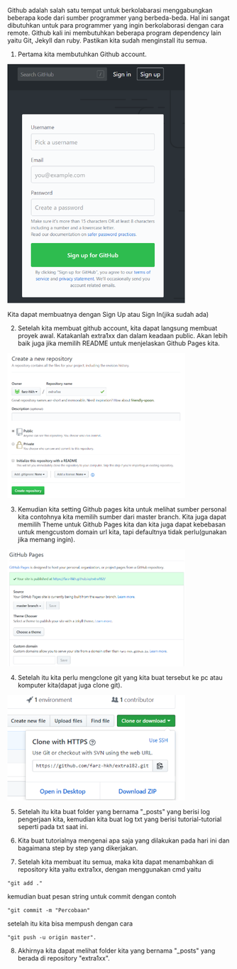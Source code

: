 Github adalah salah satu tempat untuk berkolabarasi menggabungkan beberapa kode dari sumber programmer yang berbeda-beda. Hal ini sangat dibutuhkan untuk para programmer yang ingin berkolaborasi dengan cara remote.
Github kali ini membutuhkan beberapa program dependency lain yaitu Git, Jekyll dan ruby. Pastikan kita sudah menginstall itu semua.

1. Pertama kita membutuhkan Github account.
<img src="../pictures/github_akun.png" width="400">

Kita dapat membuatnya dengan Sign Up atau Sign In(jika sudah ada)

2. Setelah kita membuat github account, kita dapat langsung membuat proyek awal. Katakanlah extra1xx dan dalam keadaan public. Akan lebih baik juga jika memilih README untuk menjelaskan Github Pages kita.
<img src="../pictures/github_repo.png" width="400">


3. Kemudian kita setting Github pages kita untuk melihat sumber personal kita contohnya kita memilih sumber dari master branch. Kita juga dapat memilih Theme untuk Github Pages kita dan kita juga dapat kebebasan untuk mengcustom domain url kita, tapi defaultnya tidak perlu(gunakan jika memang ingin).
<img src="../pictures/github_pages.png" width="400">


4. Setelah itu kita perlu mengclone git yang kita buat tersebut ke pc atau komputer kita(dapat juga clone git).
<img src="../pictures/github_clone.png" width="400">

5. Setelah itu kita buat folder yang bernama "_posts" yang berisi log pengerjaan kita, kemudian kita buat log txt yang berisi tutorial-tutorial seperti pada txt saat ini.

6. Kita buat tutorialnya mengenai apa saja yang dilakukan pada hari ini dan bagaimana step by step yang dikerjakan.

7. Setelah kita membuat itu semua, maka kita dapat menambahkan di repository kita yaitu extra1xx, dengan menggunakan cmd yaitu
```PS
"git add ."
```
kemudian buat pesan string untuk commit dengan contoh
```PS
"git commit -m "Percobaan"
```
setelah itu kita bisa mempush dengan cara
```PS
"git push -u origin master".
```

8. Akhirnya kita dapat melihat folder kita yang bernama "_posts" yang berada di repository "extra1xx".
